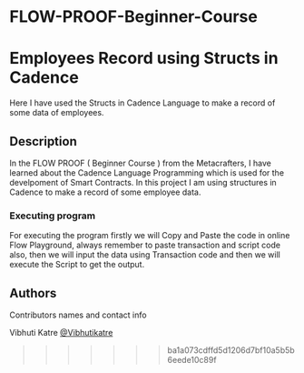 # FLOW-PROOF-Beginner-Course

# Employees Record using Structs in Cadence
Here I have used the Structs in Cadence Language to make a record of some data of employees.

## Description
In the FLOW PROOF ( Beginner Course ) from the Metacrafters, I have learned about the Cadence Language Programming which is used for the develpoment of Smart Contracts. In this project I am using structures in Cadence to make a record of some employee data.

### Executing program
For executing the program firstly we will Copy and Paste the code in online Flow Playground, always remember to paste transaction and script code also, then we will input the data using Transaction code and then we will execute the Script to get the output.

## Authors
Contributors names and contact info

Vibhuti Katre
[@Vibhutikatre](https://twitter.com/Vibhutikatre)
>>>>>>> ba1a073cdffd5d1206d7bf10a5b5b6eede10c89f


